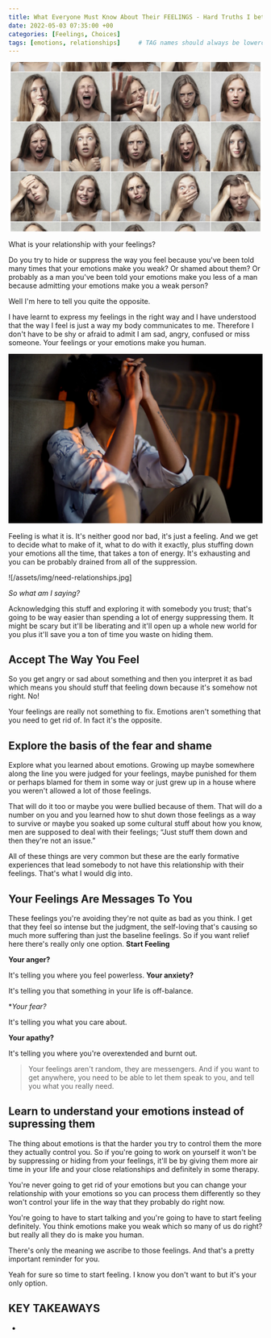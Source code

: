 ```yaml
---
title: What Everyone Must Know About Their FEELINGS - Hard Truths I bet You Didn't Consider
date: 2022-05-03 07:35:00 +00
categories: [Feelings, Choices]
tags: [emotions, relationships]     # TAG names should always be lowercase
---
```


![feelings](/assets/img/feelings-emotions.png)

What is your relationship with your feelings?

Do you try to hide or suppress the way you feel because you've been told many times that your emotions make you weak? Or shamed about them? Or probably as a man you've been told your emotions make you less of a man because admitting your emotions make you a weak person?

Well I'm here to tell you quite the opposite.

I have learnt to express my feelings in the right way and I have understood that the way I feel is just a way my body communicates to me. Therefore I don't have to be shy or afraid to admit I am sad, angry, confused or miss someone. Your feelings or your emotions make you human.

![just feelings](/assets/img/just-feelings.png)

Feeling is what it is. It's neither good nor bad, it's just a feeling. And we get to decide what to make of it, what to do with it exactly, plus stuffing down your emotions all the time, that takes a ton of energy. It's exhausting and you can be probably drained from all of the suppression.

![/assets/img/need-relationships.jpg]

*So what am I saying?*

Acknowledging this stuff and exploring it with somebody you trust; that's going to be way easier than spending a lot of energy suppressing them. It might be scary but it'll be liberating and it'll open up a whole new world for you plus it'll save you a ton of time you waste on hiding them.

## Accept The Way You Feel

So you get angry or sad about something and then you interpret it as bad which means you should stuff that feeling down because it's somehow not right. No!

Your feelings are really not something to fix. Emotions aren't something that you need to get rid of. In fact it's the opposite.

## Explore the basis of the fear and shame

Explore what you learned about emotions. Growing up maybe somewhere along the line you were judged for your feelings, maybe punished for them or perhaps blamed for them in some way or just grew up in a house where you weren't allowed a lot of those feelings. 

That will do it too or maybe you were bullied because of them. That will do a number on you and you learned how to shut down those feelings as a way to survive or maybe you soaked up some cultural stuff about how you know, men are supposed to deal with their feelings; “Just stuff them down and then they're not an issue.” 

All of these things are very common but these are the early formative experiences that lead somebody to not have this relationship with their feelings. That's what I would dig into.

## Your Feelings Are Messages To You

These feelings you're avoiding they're not quite as bad as you think. I get that they feel so intense but the judgment, the self-loving that's causing so much more suffering than just the baseline feelings. So if you want relief here there's really only one option. **Start Feeling**

**Your anger?**

It's telling you where you feel powerless. 
**Your anxiety?**

It's telling you that something in your life is off-balance.

**Your fear?*

It's telling you what you care about.

**Your apathy?**

It's telling you where you're overextended and burnt out.

> Your feelings aren't random, they are messengers. And if you want to get anywhere, you need to be able to let them speak to you, and tell you what you really need.

## Learn to understand your emotions instead of supressing them

The thing about emotions is that the harder you try to control them the more they actually control you. So if you're going to work on yourself it won't be by suppressing or hiding from your feelings, it'll be by giving them more air time in your life and your close relationships and definitely in some therapy.

You're never going to get rid of your emotions but you can change your relationship with your emotions so you can process them differently so they won't control your life in the way that they probably do right now.

You're going to have to start talking and you're going to have to start feeling definitely. You think emotions make you weak which so many of us do right? but really all they do is make you human.

There's only the meaning we ascribe to those feelings. And that's a pretty important reminder for you.

Yeah for sure so time to start feeling. I know you don't want to but it's your only option.


## KEY TAKEAWAYS

- 
